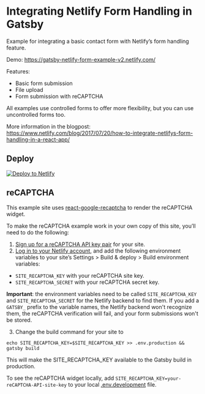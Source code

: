 # Integrating Netlify Form Handling in Gatsby

Example for integrating a basic contact form with Netlify’s form handling feature.

Demo: https://gatsby-netlify-form-example-v2.netlify.com/

Features:

- Basic form submission
- File upload
- Form submission with reCAPTCHA

All examples use controlled forms to offer more flexibility, but you can use uncontrolled forms too.

More information in the blogpost: https://www.netlify.com/blog/2017/07/20/how-to-integrate-netlifys-form-handling-in-a-react-app/

## Deploy

[![Deploy to Netlify](https://www.netlify.com/img/deploy/button.svg)](https://app.netlify.com/start/deploy?repository=https://github.com/sw-yx/gatsby-netlify-form-example-v2)

## reCAPTCHA

This example site uses [react-google-recaptcha](https://github.com/dozoisch/react-google-recaptcha) to render the reCAPTCHA widget.

To make the reCAPTCHA example work in your own copy of this site, you’ll need to do the following:

1. [Sign up for a reCAPTCHA API key pair](http://www.google.com/recaptcha/admin) for your site.
2. [Log in to your Netlify account](https://app.netlify.com), and add the following
   environment variables to your site’s Settings > Build & deploy > Build environment variables:

- `SITE_RECAPTCHA_KEY` with your reCAPTCHA site key.
- `SITE_RECAPTCHA_SECRET` with your reCAPTCHA secret key.

**Important**: the environment variables need to be called `SITE_RECAPTCHA_KEY` and `SITE_RECAPTCHA_SECRET` for the Netlify backend to find them. If you add a `GATSBY_` prefix to the variable names, the Netlify backend won't recognize them, the reCAPTCHA verification will fail, and your form submissions won't be stored.

3. Change the build command for your site to

```
echo SITE_RECAPTCHA_KEY=$SITE_RECAPTCHA_KEY >> .env.production && gatsby build
```

This will make the SITE_RECAPTCHA_KEY available to the Gatsby build in production.

To see the reCAPTCHA widget locally, add `SITE_RECAPTCHA_KEY=your-reCAPTCHA-API-site-key`
to your local [.env.development](https://www.gatsbyjs.org/docs/environment-variables/) file.
